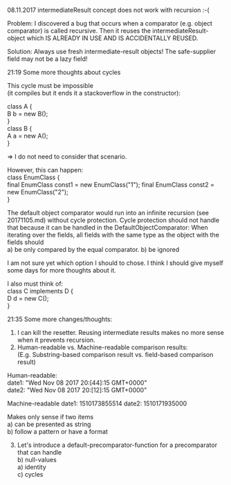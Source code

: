 08.11.2017 intermediateResult concept does not work with recursion :-(

Problem:
I discovered a bug that occurs when a comparator (e.g. object comparator) is called recursive.
Then it reuses the intermediateResult-object which IS ALREADY IN USE AND IS ACCIDENTALLY REUSED.

Solution:
Always use fresh intermediate-result objects!
The safe-supplier field may not be a lazy field!



21:19 Some more thoughts about cycles


This cycle must be impossible   
(it compiles but it ends it a stackoverflow in the constructor):   

class A {   
    B b = new B();   
}   
class B {   
    A a = new A();   
} 

=> I do not need to consider that scenario.

However, this can happen:   
class EnumClass {    
    final EnumClass const1 = new EnumClass("1"); 
    final EnumClass const2 = new EnumClass("2");     
}   

The default object comparator would run into an infinite recursion (see 20171105.md) without cycle protection.
Cycle protection should not handle that because it can be handled in the DefaultObjectComparator:
When iterating over the fields, all fields with the same type as the object with the fields should    
a) be only compared by the equal comparator.
b) be ignored

I am not sure yet which option I should to chose.
I think I should give myself some days for more thoughts about it.

I also must think of:   
class C implements D {   
D d = new C();   
}   

21:35 Some more changes/thoughts:

1) I can kill the resetter. Reusing intermediate results makes no more sense when it prevents recursion.
2) Human-readable vs. Machine-readable comparison results:   
(E.g. Substring-based comparison result vs. field-based comparison result)    

Human-readable:   
date1: "Wed Nov 08 2017 20:[44]:15 GMT+0000"   
date2: "Wed Nov 08 2017 20:[12]:15 GMT+0000"   

Machine-readable 
date1: 1510173855514 
date2: 1510171935000
  
Makes only sense if two items    
a) can be presented as string      
b) follow a pattern or have a format    
  
3) Let's introduce a default-precomparator-function for a precomparator that can handle   
b) null-values   
a) identity   
c) cycles   

